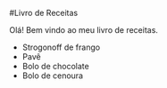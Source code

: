#Livro de Receitas

Olá! Bem vindo ao meu livro de receitas.

- Strogonoff de frango
- Pavê
- Bolo de chocolate
- Bolo de cenoura


